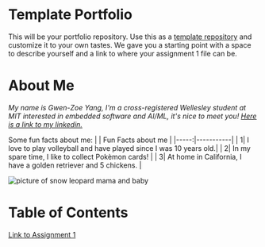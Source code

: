 # Template Portfolio
This will be your portfolio repository. Use this as a [template repository](https://docs.github.com/en/repositories/creating-and-managing-repositories/creating-a-template-repository) and customize it to your own tastes. We gave you a starting point with a space to describe yourself and a link to where your assignment 1 file can be.

# About Me
*My name is Gwen-Zoe Yang, I'm a cross-registered Wellesley student at MIT interested in embedded software and AI/ML, it's nice to meet you! [Here is a link to my linkedin.](https://www.linkedin.com/in/gwenzoeyang/)*

Some fun facts about me:
|  | Fun Facts about me |
|-----:|-----------|
|     1| I love to play volleyball and have played since I was 10 years old.|
|     2| In my spare time, I like to collect Pokèmon cards!                 |
|     3| At home in California, I have a golden retriever and 5 chickens.   |

![picture of snow leopard mama and baby](https://www.vidavetcare.com/wp-content/uploads/sites/234/2022/04/golden-retriever-dog-breed-info.jpeg)


# Table of Contents
[Link to Assignment 1](assignments/assignment1.md)
